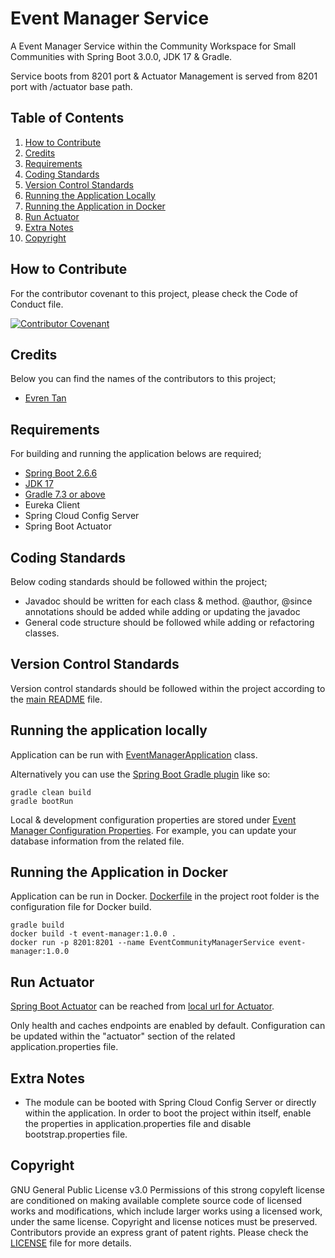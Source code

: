 # Event Manager Service
A Event Manager Service within the Community Workspace for Small Communities with Spring Boot 3.0.0, JDK 17 & Gradle.
 
Service boots from 8201 port & Actuator Management is served from 8201 port with /actuator base path.

## Table of Contents

1. [How to Contribute](#how-to-contribute)
2. [Credits](#credits)
3. [Requirements](#requirements)
4. [Coding Standards](#coding-standards)
5. [Version Control Standards](#version-control-standards)
6. [Running the Application Locally](#running-the-application-locally)
7. [Running the Application in Docker](#running-the-application-in-docker)
8. [Run Actuator](#run-actuator)
9. [Extra Notes](#extra-notes)
10. [Copyright](#copyright)

## How to Contribute

For the contributor covenant to this project, please check the Code of Conduct file.

[![Contributor Covenant][contributor]](CODE_OF_CONDUCT.md)

## Credits

Below you can find the names of the contributors to this project;

- [Evren Tan][evren-tan-github]

## Requirements

For building and running the application belows are required;

- [Spring Boot 2.6.6][spring-boot-version]
- [JDK 17][java-version]
- [Gradle 7.3 or above][gradle-version]
- Eureka Client
- Spring Cloud Config Server
- Spring Boot Actuator

## Coding Standards

Below coding standards should be followed within the project;

- Javadoc should be written for each class & method. @author, @since annotations should be added while adding or updating the javadoc
- General code structure should be followed while adding or refactoring classes.

## Version Control Standards

Version control standards should be followed within the project according to the [main README][main-readme-file-location] file.

## Running the application locally

Application can be run with [EventManagerApplication][event-manager-main-class] class.

Alternatively you can use the [Spring Boot Gradle plugin][spring-boot-gradle-plugin] like so:

```shell
gradle clean build
gradle bootRun
```

Local & development configuration properties are stored under [Event Manager Configuration Properties][event-manager-configuration-properties]. For example, you can update your database information from the related file.

## Running the Application in Docker

Application can be run in Docker. [Dockerfile](Dockerfile) in the project root folder is the configuration file for Docker build.

```shell
gradle build
docker build -t event-manager:1.0.0 .
docker run -p 8201:8201 --name EventCommunityManagerService event-manager:1.0.0
```

## Run Actuator

[Spring Boot Actuator][spring-boot-actuator] can be reached from [local url for Actuator][local-actuator].

Only health and caches endpoints are enabled by default. Configuration can be updated within the "actuator" section of the related application.properties file.

## Extra Notes

* The module can be booted with Spring Cloud Config Server or directly within the application. In order to boot the project within itself, enable the properties in application.properties file and disable bootstrap.properties file.

## Copyright

GNU General Public License v3.0
Permissions of this strong copyleft license are conditioned on making available complete source code of licensed works and modifications, which include larger works using a licensed work, under the same license. Copyright and license notices must be preserved. Contributors provide an express grant of patent rights.
Please check the [LICENSE](LICENSE) file for more details.

[evren-tan-github]: https://github.com/evrentan
[spring-boot-version]: https://github.com/spring-projects/spring-boot/wiki/Spring-Boot-2.6-Release-Notes
[java-version]: https://www.oracle.com/java/technologies/javase/jdk17-archive-downloads.html
[gradle-version]: https://gradle.org/releases/
[contributor]: https://img.shields.io/badge/Contributor%20Covenant-2.1-4baaaa.svg
[community-workspace-github]: https://github.com/evrentan/community-workspace
[event-manager-main-class]: src/main/java/evrentan/community/eventmanager/spring/spring/EventManagerApplication.java
[spring-boot-gradle-plugin]: https://docs.spring.io/spring-boot/docs/current/gradle-plugin/reference/htmlsingle/
[spring-boot-actuator]: https://spring.io/guides/gs/actuator-service/
[local-actuator]: http://localhost:8201/actuator
[main-readme-file-location]: https://github.com/evrentan/community-workspace/blob/staging/README.md
[event-manager-configuration-properties]: ../config-server-data/event-manager